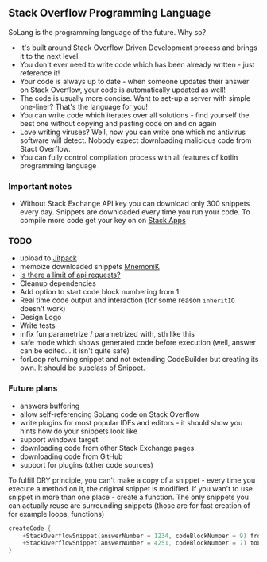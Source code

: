 Stack Overflow Programming Language
---

SoLang is the programming language of the future. Why so?
 - It's built around Stack Overflow Driven Development process and brings it to the next level
 - You don't ever need to write code which has been already written - just reference it!
 - Your code is always up to date - when someone updates their answer on Stack Overflow, your code is automatically updated as well!
 - The code is usually more concise. Want to set-up a server with simple one-liner? That's the language for you!
 - You can write code which iterates over all solutions - find yourself the best one without copying and pasting code on and on again
 - Love writing viruses? Well, now you can write one which no antivirus software will detect. Nobody expect downloading malicious code from Stact Overflow.
 - You can fully control compilation process with all features of kotlin programming language
 
### Important notes
 - Without Stack Exchange API key you can download only 300 snippets every day. Snippets are downloaded every time you run your code. To compile more code get your key on on [Stack Apps](http://stackapps.com/apps/oauth/register)

### TODO
 - upload to [Jitpack](https://jitpack.io/)
 - memoize downloaded snippets [MnemoniK](https://github.com/aballano/MnemoniK)
 - [Is there a limit of api requests?](https://stackapps.com/questions/3055/is-there-a-limit-of-api-requests)
 - Cleanup dependencies
 - Add option to start code block numbering from 1
 - Real time code output and interaction (for some reason `inheritIO` doesn't work)
 - Design Logo
 - Write tests
 - infix fun parametrize / parametrized with, sth like this
 - safe mode which shows generated code before execution (well, answer can be edited... it isn't quite safe)
 - forLoop returning snippet and not extending CodeBuilder but creating its own. It should be subclass of Snippet.
 
### Future plans
 - answers buffering
 - allow self-referencing SoLang code on Stack Overflow
 - write plugins for most popular IDEs and editors - it should show you hints how do your snippets look like
 - support windows target
 - downloading code from other Stack Exchange pages
 - downloading code from GitHub
 - support for plugins (other code sources)


To fulfill DRY principle, you can't make a copy of a snippet - every time you execute a method on it, the original snippet is modified.
If you wan't to use snippet in more than one place - create a function. The only snippets you can actually reuse are surrounding snippets (those are for fast creation of for example loops, functions)



```kotlin
createCode {
    +StackOverflowSnippet(answerNumber = 1234, codeBlockNumber = 9) fromLine 30 toLine 35
    +StackOverflowSnippet(answerNumber = 4251, codeBlockNumber = 7) toLine 3
}
```
